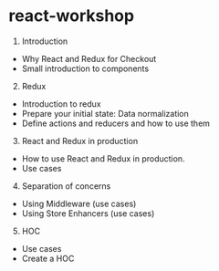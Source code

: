 # react-workshop

1. Introduction
* Why React and Redux for Checkout
* Small introduction to components

2. Redux
* Introduction to redux
* Prepare your initial state: Data normalization
* Define actions and reducers and how to use them

3. React and Redux in production
* How to use React and Redux in production.
* Use cases

4. Separation of concerns
* Using Middleware (use cases)
* Using Store Enhancers (use cases)

5. HOC
* Use cases
* Create a HOC
